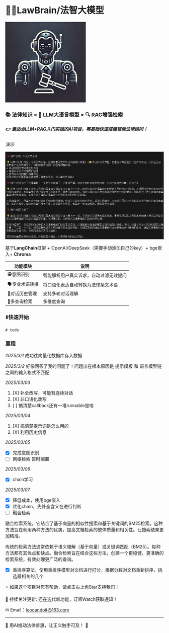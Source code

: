 # 👨‍⚖️LawBrain/法智大模型

<img src="images/README/1741274436427.png" alt="1741274436427" style="zoom: 25%;" />

### 📚 法律知识 × 🧠 LLM大语言模型 × 🔍 RAG增强检索

##### 👉 最适合LLM+RAG入门实践的AI项目，零基础快速搭建智能法律顾问！

*演示*

![1741412004042](images/README/1741412004042.png)

基于**LangChain**框架 + OpenAI/DeepSeek（需要手动添加自己的key）+ bge嵌入+ **Chroma**


| 功能模块         | 说明                                   |
| ---------------- | -------------------------------------- |
| 🕵️意图识别     | 智能解析用户真实诉求，自动过滤无效提问 |
| 🗣️专业术语转换 | 将口语化表达自动转换为法律条文术语     |
| 📜对话历史管理   | 支持多轮对话理解                       |
| 🔎多查询检索     | 多维度查询                             |

### ⬇️快速开始

```
# todo
```

### 里程

*2025/3/1*
成功往向量化数据库存入数据

*2025/3/2*
好像回答了我的问题了！问题出在根本原因是 提示模板 和 语言模型链 之间的输入格式不匹配

*2025/03/03*

1. [X]  补全改写，可能有连续对话
2. [X]  非口语化改写
3. [ ]  搞清楚callback还有一堆runnable是啥

*2025/03/04*

1. [X]  搞清楚提示词是怎么用的
2. [X]  利用历史信息

*2025/03/05*

* [X]  完成意图识别
* [ ]  网络检索 暂时搁置

*2025/03/06*

* [X]  chain学习

*2025/03/07*

* [X]  降低成本，使用bge嵌入
* [X]  优化chain，先补全含义在进行判断
* [ ]  融合检索

  融合检索系统，它结合了基于向量的相似性搜索和基于关键词的BM25检索。这种方法旨在利用两种方法的优势，提高文档检索的整体质量和相关性。让搜索结果更加精准。

  传统的检索方法通常依赖于语义理解（基于向量）或关键词匹配（BM25）。每种方法都有其优点和缺点。融合检索旨在结合这些方法，创建一个更稳健、更准确的检索系统，有效处理更广泛的查询。
* [X]  重排序算法，使用重排序模型对文档进行打分，根据分数对文档重新排序，挑选最相关的几个

⭐ 如果这个项目对您有帮助，请点击右上角Star支持我们！

🔭 持续关注更新: 还在迭代新功能，订阅Watch获取通知！

✉ Email：leocandoit@163.com

---

🎉 用AI推动法律普惠，让正义触手可及！ 🎉
